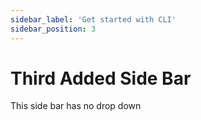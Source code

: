 ```yaml
---
sidebar_label: 'Get started with CLI'
sidebar_position: 3
---
```


# Third Added Side Bar
This side bar has no drop down